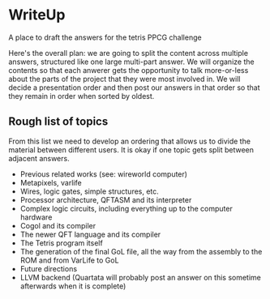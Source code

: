 # WriteUp
A place to draft the answers for the tetris PPCG challenge

Here's the overall plan: we are going to split the content across multiple answers, structured like one large multi-part answer.  We will organize the contents so that each anwerer gets the opportunity to talk more-or-less about the parts of the project that they were most involved in.  We will decide a presentation order and then post our answers in that order so that they remain in order when sorted by oldest.

Rough list of topics
-

From this list we need to develop an ordering that allows us to divide the material between different users.  It is okay if one topic gets split between adjacent answers.

 - Previous related works (see: wireworld computer)
 - Metapixels, varlife
 - Wires, logic gates, simple structures, etc.
 - Processor architecture, QFTASM and its interpreter
 - Complex logic circuits, including everything up to the computer hardware
 - Cogol and its compiler
 - The newer QFT language and its compiler
 - The Tetris program itself
 - The generation of the final GoL file, all the way from the assembly to the ROM and from VarLife to GoL
 - Future directions
 - LLVM backend (Quartata will probably post an answer on this sometime afterwards when it is complete)
